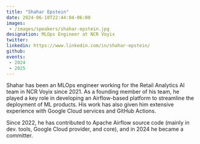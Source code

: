 ```yaml
---
title: "Shahar Epstein"
date: 2024-06-10T22:44:04-06:00
images: 
 - /images/speakers/shahar-epstein.jpg
designation: MLOps Engineer at NCR Voyix
twitter: 
linkedin: https://www.linkedin.com/in/shahar-epstein/
github: 
events:
 - 2024
 - 2025
---
```


Shahar has been an MLOps engineer working for the Retail Analytics AI team in NCR Voyix since 2021. As a founding member of his team, he played a key role in developing an Airflow-based platform to streamline the deployment of ML products. His work has also given him extensive experience with Google Cloud services and GitHub Actions.

Since 2022, he has contributed to Apache Airflow source code (mainly in dev. tools, Google Cloud provider, and core), and in 2024 he became a committer.
